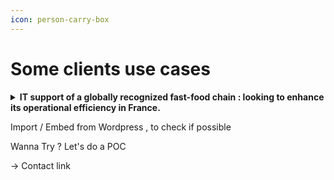 ```yaml
---
icon: person-carry-box
---
```


# Some clients use cases

<details>

<summary><strong>IT support of a globally recognized fast-food chain : looking to enhance its operational efficiency in France.</strong></summary>

**Context, Initial issue :**\
Minimize the Business impact of technical issues encountered daily in the 1500 restaurants in France => potential loss of up to €15K in revenue per hour per restaurant.

**Objectives** : \
Integration of AI into back-office business processes to optimize processing time and resolution of incidents and requests => 240K calls/year, 5000 documents in different format.

**Solution with KAI + client front interface :** \
Deploying a chatbot with generative AI for front office teams\
**KAI Audit** for document analysis + **KAI Search** to provide answers to the front teams.\
\- Deployment/Initialization/Testing/Acceptance: 1 week\
\- Knowledge extrapolation from 5000 documents: 1,5 days

**KPI and results**&#x20;

* Important time and quality gains in information retrieval (e.g., onboarding time cut in half, instant assimilation of new offers or procedures)
* Updating knowledge bases in record time => from 5000 to 850 documents
* Business and Trade Impact: Reduced loss of restaurant turnover / Improved restaurant satisfaction

**Next** : Deploy an application for restaurants so they can directly resolve their issues.

</details>

Import / Embed from Wordpress , to check if possible&#x20;



Wanna Try ? Let's do a POC

-> Contact link



